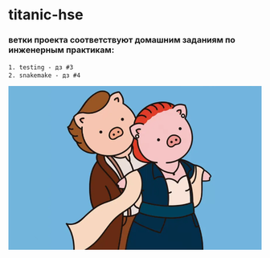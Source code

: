 # titanic-hse
### ветки проекта соответствуют домашним заданиям по инженерным практикам:
	1. testing - дз #3
	2. snakemake - дз #4
![Alt text](titanic_pic.png?raw=true "Title")
